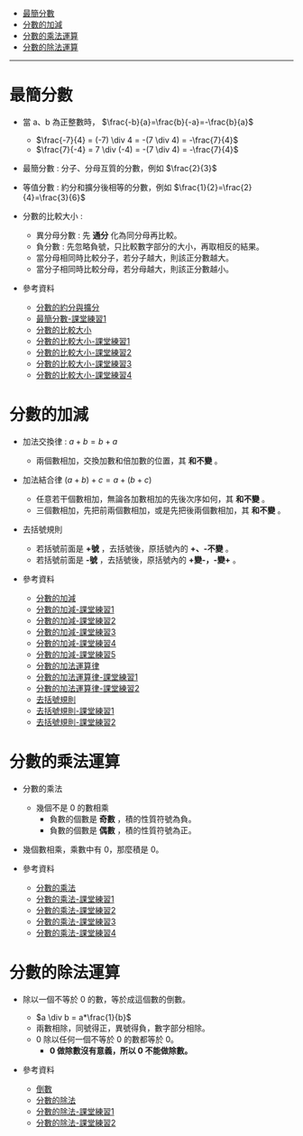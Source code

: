 * [最簡分數](#最簡分數)
* [分數的加減](#分數的加減)
* [分數的乘法運算](#分數的乘法運算)
* [分數的除法運算](#分數的除法運算)

---

# 最簡分數
- 當 a、b 為正整數時， $\frac{-b}{a}=\frac{b}{-a}=-\frac{b}{a}$
  - $\frac{-7}{4} = (-7) \div 4 = -(7 \div 4) = -\frac{7}{4}$
  - $\frac{7}{-4} = 7 \div (-4) = -(7 \div 4) = -\frac{7}{4}$

- 最簡分數 : 分子、分母互質的分數，例如 $\frac{2}{3}$

- 等值分數 : 約分和擴分後相等的分數，例如 $\frac{1}{2}=\frac{2}{4}=\frac{3}{6}$

- 分數的比較大小 :
	- 異分母分數 : 先 **通分** 化為同分母再比較。
	- 負分數 : 先忽略負號，只比較數字部分的大小，再取相反的結果。
  - 當分母相同時比較分子，若分子越大，則該正分數越大。
  - 當分子相同時比較分母，若分母越大，則該正分數越小。

- 參考資料
  - [分數的約分與擴分](https://www.youtube.com/watch?v=j6JFBhQOMEQ "分數的約分與擴分")
  - [最簡分數-課堂練習1](https://www.junyiacademy.org/article/80ecc8c9df964c2d9a2c0a9cb3d1a20e "最簡分數-課堂練習1")
  - [分數的比較大小](https://www.youtube.com/watch?v=Bqhv8kxjExQ "分數的比較大小")
  - [分數的比較大小-課堂練習1](https://www.junyiacademy.org/article/4714088dd05f476a81ad79454bae7c52 "分數的比較大小-課堂練習1")
  - [分數的比較大小-課堂練習2](https://www.junyiacademy.org/article/65307c5cb88f4e099ff56a131e8826e8 "分數的比較大小-課堂練習2")
  - [分數的比較大小-課堂練習3](https://www.junyiacademy.org/article/b1490e0be59f42e98da041edf6607b1e "分數的比較大小-課堂練習3")
  - [分數的比較大小-課堂練習4](https://www.junyiacademy.org/article/b4eb0d27115e4349bcc96dd5a11a0ddf "分數的比較大小-課堂練習4")

# 分數的加減
- 加法交換律 : $a+b=b+a$ 
	- 兩個數相加，交換加數和倍加數的位置，其 **和不變** 。

- 加法結合律 $(a+b)+c=a+(b+c)$ 
	- 任意若干個數相加，無論各加數相加的先後次序如何，其 **和不變** 。
	- 三個數相加，先把前兩個數相加，或是先把後兩個數相加，其 **和不變** 。

- 去括號規則
	- 若括號前面是 **+號** ，去括號後，原括號內的 **+、-不變** 。
	- 若括號前面是 **-號** ，去括號後，原括號內的 **+變-，-變+** 。

- 參考資料
  - [分數的加減](https://www.youtube.com/watch?v=03KfbQ6JFv4 "分數的加減")
  - [分數的加減-課堂練習1](https://www.junyiacademy.org/article/ffacce5068894eb59f59e24937abb881 "分數的加減-課堂練習1")
  - [分數的加減-課堂練習2](https://www.junyiacademy.org/article/1d09dba324304523b1fd07a69f06593f "分數的加減-課堂練習2")
  - [分數的加減-課堂練習3](https://www.junyiacademy.org/article/d6e1e74b90f4475984f8e5eb44abafbf "分數的加減-課堂練習3")
  - [分數的加減-課堂練習4](https://www.junyiacademy.org/article/7d6eb8fa51f84483b7ff9c08d0ebdc60 "分數的加減-課堂練習4")
  - [分數的加減-課堂練習5](https://www.junyiacademy.org/article/6b0534f5e76b42879650f3f9dc6297fe "分數的加減-課堂練習5")
  - [分數的加法運算律](https://www.youtube.com/watch?v=WOC44ugmWK0 "分數的加法運算律")
  - [分數的加法運算律-課堂練習1](https://www.junyiacademy.org/article/b726629abc334d5aa3fe7783d522329a "分數的加法運算律-課堂練習1")
  - [分數的加法運算律-課堂練習2](https://www.junyiacademy.org/article/340e1f09923243ad8d55b343b763cde7 "分數的加法運算律-課堂練習2")
  - [去括號規則](https://www.youtube.com/watch?v=g0tIjsTPEs8 "去括號規則")
  - [去括號規則-課堂練習1](https://www.junyiacademy.org/article/00b0918de7524475bfd1ef64fd8a3411 "去括號規則-課堂練習1")
  - [去括號規則-課堂練習2](https://www.junyiacademy.org/article/f63ab288de7848fc884bbd3411ed19f6 "去括號規則-課堂練習2")

# 分數的乘法運算
- 分數的乘法
	- 幾個不是 0 的數相乘
		- 負數的個數是 **奇數** ，積的性質符號為負。
		- 負數的個數是 **偶數** ，積的性質符號為正。
- 幾個數相乘，乘數中有 0，那麼積是 0。

- 參考資料
  - [分數的乘法](https://www.youtube.com/watch?v=-bQKnbZ60KY "分數的乘法")
  - [分數的乘法-課堂練習1](https://www.junyiacademy.org/article/cb06a6a0550145868f5191f2eb1aa247 "分數的乘法-課堂練習1")
  - [分數的乘法-課堂練習2](https://www.junyiacademy.org/article/469ca04e35e84864a3f636dcf15fb860 "分數的乘法-課堂練習2")
  - [分數的乘法-課堂練習3](https://www.junyiacademy.org/article/1cec7c516ac4474982ed973fa799d678 "分數的乘法-課堂練習3")
  - [分數的乘法-課堂練習4](https://www.junyiacademy.org/article/1f341a23bea249a394e22c2f60b78d25 "分數的乘法-課堂練習4")

# 分數的除法運算
- 除以一個不等於 0 的數，等於成這個數的倒數。
	- $a \div b = a*\frac{1}{b}$
  - 兩數相除，同號得正，異號得負，數字部分相除。
  - 0 除以任何一個不等於 0 的數都等於 0。
	- **0 做除數沒有意義，所以 0 不能做除數。**

- 參考資料
  - [倒數](https://www.junyiacademy.org/article/20fa0009411341a2854c01573c575171 "倒數")
  - [分數的除法](https://www.youtube.com/watch?v=g_B1wJs3tUI "分數的除法")
  - [分數的除法-課堂練習1](https://www.junyiacademy.org/article/1de05837fbbd43fc96e0c6cbd04ab433 "分數的除法-課堂練習1")
  - [分數的除法-課堂練習2](https://www.junyiacademy.org/article/f13522a6ae6344f99c09df1ca58c458f "分數的除法-課堂練習2")